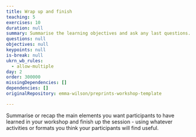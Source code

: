 ```yaml
---
title: Wrap up and finish
teaching: 5
exercises: 10
duration: null
summary: Summarise the learning objectives and ask any last questions.
questions: null
objectives: null
keypoints: null
is-break: null
ukrn_wb_rules:
  - allow-multiple
day: 2
order: 300000
missingDependencies: []
dependencies: []
originalRepository: emma-wilson/preprints-workshop-template

---
```

Summarise or recap the main elements you want participants to have learned in your workshop and finish up the session - using whatever activities or formats you think your participants will find useful.